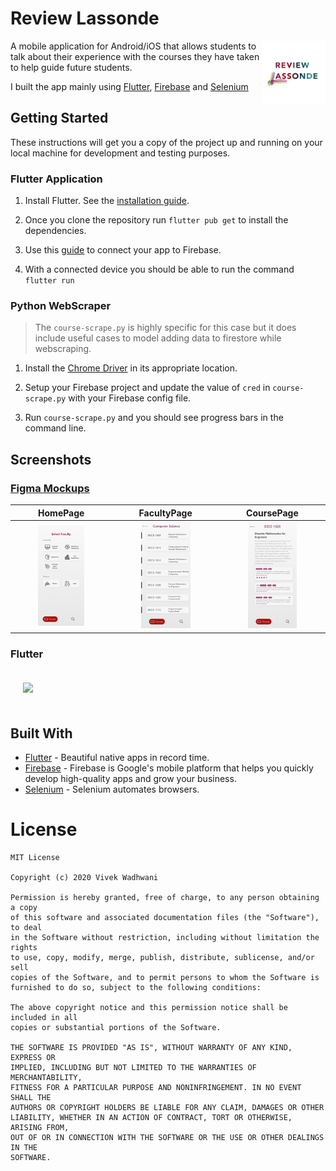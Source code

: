 # Review Lassonde

<img align="right" src="assets/logo.png" width="20%">

A mobile application for Android/iOS that allows students to talk about their experience with the courses they have taken to help guide future students.

I built the app mainly using [Flutter](https://flutter.dev/), [Firebase](http://firebase.google.com/) and [Selenium](https://selenium-python.readthedocs.io/)

## Getting Started

These instructions will get you a copy of the project up and running on your local machine for development and testing purposes.  

### Flutter Application  

1. Install Flutter. See the [installation guide](https://flutter.io/setup/).

1. Once you clone the repository run `flutter pub get` to install the dependencies.  

1. Use this [guide](https://firebase.google.com/docs/flutter/setup) to connect your app to Firebase.

1. With a connected device you should be able to run the command `flutter run`

### Python WebScraper

> The `course-scrape.py` is highly specific for this case but it does include useful cases to model adding data to firestore while webscraping.

1. Install the [Chrome Driver](https://chromedriver.chromium.org/) in its appropriate location.

1. Setup your Firebase project and update the value of `cred` in `course-scrape.py` with your Firebase config file.

1. Run `course-scrape.py` and you should see progress bars in the command line.

## Screenshots

### [Figma Mockups](https://www.figma.com/file/C0WISDBDmn3TYnB6k50r3s/Experience-Lassonde?node-id=99%3A100)

|    HomePage    |    FacultyPage        | CoursePage  |
| :-------------: |:-------------:| :-----:|
|<img src="assets/figma/homepage.png" width="50%"> | <img src="assets/figma/facultypage.png" width="50%"> | <img src="assets/figma/coursepage.png" width="50%">

### Flutter

<img style="padding: 20px" src="assets/flutter.gif" width="30%">


## Built With

- [Flutter](https://flutter.dev/) - Beautiful native apps in record time.
- [Firebase](http://firebase.google.com/) - Firebase is Google's mobile platform that helps you quickly develop high-quality apps and grow your business.
- [Selenium](https://selenium-python.readthedocs.io/) - Selenium automates browsers.

# License

```license
MIT License

Copyright (c) 2020 Vivek Wadhwani

Permission is hereby granted, free of charge, to any person obtaining a copy
of this software and associated documentation files (the "Software"), to deal
in the Software without restriction, including without limitation the rights
to use, copy, modify, merge, publish, distribute, sublicense, and/or sell
copies of the Software, and to permit persons to whom the Software is
furnished to do so, subject to the following conditions:

The above copyright notice and this permission notice shall be included in all
copies or substantial portions of the Software.

THE SOFTWARE IS PROVIDED "AS IS", WITHOUT WARRANTY OF ANY KIND, EXPRESS OR
IMPLIED, INCLUDING BUT NOT LIMITED TO THE WARRANTIES OF MERCHANTABILITY,
FITNESS FOR A PARTICULAR PURPOSE AND NONINFRINGEMENT. IN NO EVENT SHALL THE
AUTHORS OR COPYRIGHT HOLDERS BE LIABLE FOR ANY CLAIM, DAMAGES OR OTHER
LIABILITY, WHETHER IN AN ACTION OF CONTRACT, TORT OR OTHERWISE, ARISING FROM,
OUT OF OR IN CONNECTION WITH THE SOFTWARE OR THE USE OR OTHER DEALINGS IN THE
SOFTWARE.
```
